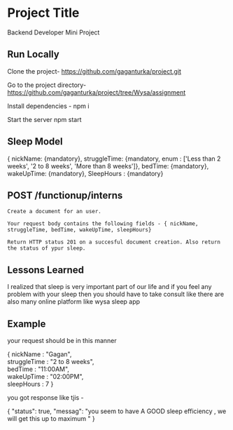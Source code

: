 
# Project Title

Backend Developer Mini Project



## Run Locally

Clone the project-
https://github.com/gaganturka/project.git


Go to the project directory-
https://github.com/gaganturka/project/tree/Wysa/assignment


Install dependencies - 
 npm i


Start the server
 npm start


## Sleep Model
{ nickName: {mandatory}, struggleTime: {mandatory, enum : ['Less than 2 weeks', '2 to 8 weeks', 'More than 8 weeks']}, bedTime: {mandatory}, wakeUpTime: {mandatory}, SleepHours : {mandatory}



## POST /functionup/interns

    Create a document for an user.
    
    Your request body contains the following fields - { nickName, struggleTime, bedTime, wakeUpTime, sleepHours}

    Return HTTP status 201 on a succesful document creation. Also return the status of ypur sleep.



## Lessons Learned

I realized that sleep is very important part of our life and if you feel any problem with your sleep then you should have to take consult like there are also many online platform like wysa sleep app


## Example

your request should be in this manner

{
nickName : "Gagan",     
struggleTime : "2 to 8 weeks",    
bedTime : "11:00AM",    
wakeUpTime : "02:00PM",    
sleepHours : 7
}


you got response like tjis -

{
    "status": true,
    "messag": "you seem to have A GOOD sleep efficiency , we will get this up to maximum "
}

